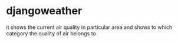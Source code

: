 # djangoweather
it shows the  current air  quality in particular area
and shows to which category the quality of air belongs to
